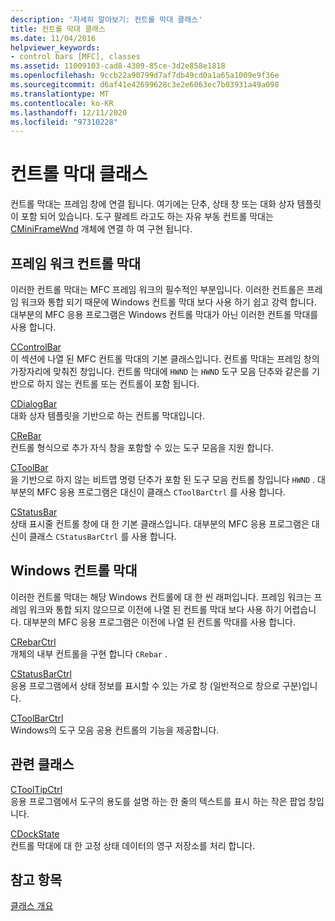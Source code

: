 ```yaml
---
description: '자세히 알아보기: 컨트롤 막대 클래스'
title: 컨트롤 막대 클래스
ms.date: 11/04/2016
helpviewer_keywords:
- control bars [MFC], classes
ms.assetid: 11009103-cad8-4309-85ce-3d2e858e1818
ms.openlocfilehash: 9ccb22a90799d7af7db49cd0a1a65a1009e9f36e
ms.sourcegitcommit: d6af41e42699628c3e2e6063ec7b03931a49a098
ms.translationtype: MT
ms.contentlocale: ko-KR
ms.lasthandoff: 12/11/2020
ms.locfileid: "97310228"
---
```

# <a name="control-bar-classes"></a>컨트롤 막대 클래스

컨트롤 막대는 프레임 창에 연결 됩니다. 여기에는 단추, 상태 창 또는 대화 상자 템플릿이 포함 되어 있습니다. 도구 팔레트 라고도 하는 자유 부동 컨트롤 막대는 [CMiniFrameWnd](reference/cminiframewnd-class.md) 개체에 연결 하 여 구현 됩니다.

## <a name="framework-control-bars"></a>프레임 워크 컨트롤 막대

이러한 컨트롤 막대는 MFC 프레임 워크의 필수적인 부분입니다. 이러한 컨트롤은 프레임 워크와 통합 되기 때문에 Windows 컨트롤 막대 보다 사용 하기 쉽고 강력 합니다. 대부분의 MFC 응용 프로그램은 Windows 컨트롤 막대가 아닌 이러한 컨트롤 막대를 사용 합니다.

[CControlBar](reference/ccontrolbar-class.md)<br/>
이 섹션에 나열 된 MFC 컨트롤 막대의 기본 클래스입니다. 컨트롤 막대는 프레임 창의 가장자리에 맞춰진 창입니다. 컨트롤 막대에 `HWND` 는 `HWND` 도구 모음 단추와 같은를 기반으로 하지 않는 컨트롤 또는 컨트롤이 포함 됩니다.

[CDialogBar](reference/cdialogbar-class.md)<br/>
대화 상자 템플릿을 기반으로 하는 컨트롤 막대입니다.

[CReBar](reference/crebar-class.md)<br/>
컨트롤 형식으로 추가 자식 창을 포함할 수 있는 도구 모음을 지원 합니다.

[CToolBar](reference/ctoolbar-class.md)<br/>
을 기반으로 하지 않는 비트맵 명령 단추가 포함 된 도구 모음 컨트롤 창입니다 `HWND` . 대부분의 MFC 응용 프로그램은 대신이 클래스 `CToolBarCtrl` 를 사용 합니다.

[CStatusBar](reference/cstatusbar-class.md)<br/>
상태 표시줄 컨트롤 창에 대 한 기본 클래스입니다. 대부분의 MFC 응용 프로그램은 대신이 클래스 `CStatusBarCtrl` 를 사용 합니다.

## <a name="windows-control-bars"></a>Windows 컨트롤 막대

이러한 컨트롤 막대는 해당 Windows 컨트롤에 대 한 씬 래퍼입니다. 프레임 워크는 프레임 워크와 통합 되지 않으므로 이전에 나열 된 컨트롤 막대 보다 사용 하기 어렵습니다. 대부분의 MFC 응용 프로그램은 이전에 나열 된 컨트롤 막대를 사용 합니다.

[CRebarCtrl](reference/crebarctrl-class.md)<br/>
개체의 내부 컨트롤을 구현 합니다 `CRebar` .

[CStatusBarCtrl](reference/cstatusbarctrl-class.md)<br/>
응용 프로그램에서 상태 정보를 표시할 수 있는 가로 창 (일반적으로 창으로 구분)입니다.

[CToolBarCtrl](reference/ctoolbarctrl-class.md)<br/>
Windows의 도구 모음 공용 컨트롤의 기능을 제공합니다.

## <a name="related-classes"></a>관련 클래스

[CToolTipCtrl](reference/ctooltipctrl-class.md)<br/>
응용 프로그램에서 도구의 용도를 설명 하는 한 줄의 텍스트를 표시 하는 작은 팝업 창입니다.

[CDockState](reference/cdockstate-class.md)<br/>
컨트롤 막대에 대 한 고정 상태 데이터의 영구 저장소를 처리 합니다.

## <a name="see-also"></a>참고 항목

[클래스 개요](class-library-overview.md)
